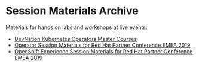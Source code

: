 # Session Materials Archive
Materials for hands on labs and workshops at live events.

* [DevNation Kubernetes Operators Master Courses](https://github.com/jdob/session-materials/tree/master/kubernetes-operators)
* [Operator Session Materials for Red Hat Partner Conference EMEA 2019](https://github.com/jdob/session-materials/tree/master/emea-pc-operators)
* [OpenShift Experience Session Materials for Red Hat Partner Conference EMEA 2019](https://github.com/jdob/session-materials/tree/master/emea-pc-openshift-exp)
